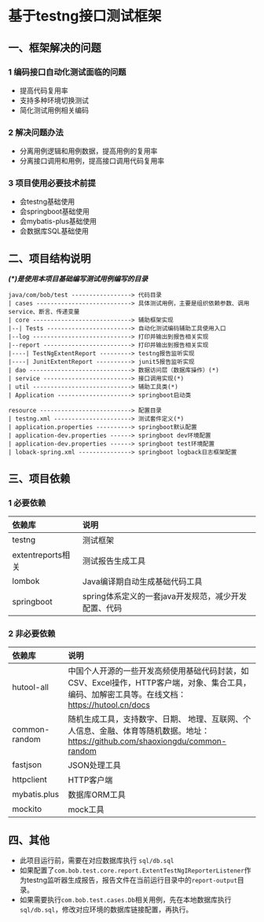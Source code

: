 # 基于testng接口测试框架
## 一、框架解决的问题
### 1 编码接口自动化测试面临的问题
- 提高代码复用率
- 支持多种环境切换测试
- 简化测试用例相关编码

### 2 解决问题办法
- 分离用例逻辑和用例数据，提高用例的复用率
- 分离接口调用和用例，提高接口调用代码复用率

### 3 项目使用必要技术前提
- 会testng基础使用
- 会springboot基础使用
- 会mybatis-plus基础使用
- 会数据库SQL基础使用

## 二、项目结构说明
***(\*)是使用本项目基础编写测试用例编写的目录***
``` text
java/com/bob/test -----------------> 代码目录
| cases ---------------------------> 具体测试用例，主要是组织依赖参数、调用service、断言、传递变量
| core ----------------------------> 辅助框架实现
|--| Tests ------------------------> 自动化测试编码辅助工具使用入口
|--log ----------------------------> 打印并输出到报告相关实现
|--report -------------------------> 打印并输出到报告相关实现
|----| TestNgExtentReport ---------> testng报告监听实现
|----| JunitExtentReport ----------> junit5报告监听实现
| dao -----------------------------> 数据访问层（数据库操作）(*)
| service -------------------------> 接口调用实现(*)
| util ----------------------------> 辅助工具类(*)
| Application ---------------------> springboot启动类

resource --------------------------> 配置目录
| testng.xml ----------------------> 测试套件定义(*)
| application.properties ----------> springboot默认配置
| application-dev.properties ------> springboot dev环境配置
| application-dev.properties ------> springboot test环境配置
| loback-spring.xml ---------------> springboot logback日志框架配置
```

## 三、项目依赖
### 1 必要依赖
| 依赖库             | 说明                                                                                       |
|:----------------|:-----------------------------------------------------------------------------------------|
| testng          | 测试框架                                                                                     |
| extentreports相关 | 测试报告生成工具                                                                                 |
| lombok          | Java编译期自动生成基础代码工具                                                                        |
| springboot      | spring体系定义的一套java开发规范，减少开发配置、代码                                                          |

### 2 非必要依赖
| 依赖库           | 说明                                                                                       |
|:--------------|:-----------------------------------------------------------------------------------------|
| hutool-all    | 中国个人开源的一些开发高频使用基础代码封装，如CSV、Excel操作，HTTP客户端，对象、集合工具，编码、加解密工具等。在线文档：https://hutool.cn/docs |
| common-random | 随机生成工具，支持数字、日期、 地理、互联网、个人信息、金融、体育等随机数据。地址：https://github.com/shaoxiongdu/common-random   |
| fastjson      | JSON处理工具                                                                                 |
| httpclient    | HTTP客户端                                                                                  |
| mybatis.plus  | 数据库ORM工具                                                                                 |
| mockito             | mock工具                                                                                   |

## 四、其他
- 此项目运行前，需要在对应数据库执行 ```sql/db.sql```
- 如果配置了```com.bob.test.core.report.ExtentTestNgIReporterListener```作为testng监听器生成报告，报告文件在当前运行目录中的```report-output```目录。
- 如果需要执行```com.bob.test.cases.Db```相关用例，先在本地数据库执行```sql/db.sql```，修改对应环境的数据库链接配置，再执行。
